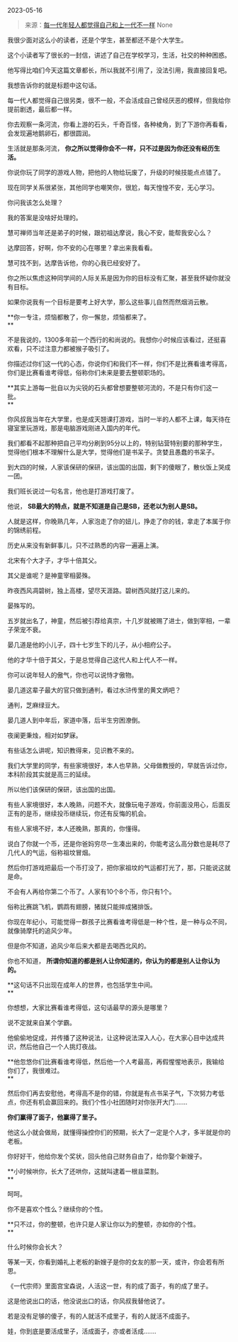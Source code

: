 2023-05-16

> 来源：[每一代年轻人都觉得自己和上一代不一样](http://mp.weixin.qq.com/s?__biz=MzU0MjYwNDU2Mw==&amp;mid=2247510801&amp;idx=2&amp;sn=0a83da5a1b7b6347e68100a7df2e6250&amp;chksm=fb1ac76dcc6d4e7bcdf413c5dfe7624ecca3b1cb70ba28fec653072cf0c9e5b390b3b5ca4ff9&amp;scene=127#wechat_redirect)
> None

我很少面对这么小的读者，还是个学生，甚至都还不是个大学生。  

这个小读者写了很长的一封信，讲述了自己在学校学习，生活，社交的种种困惑。  

他写得比咱们今天这篇文章都长，所以我就不引用了，没法引用，我直接回复吧。

我想告诉你的就是标题中这句话。  

每一代人都觉得自己很另类，很不一般，不会活成自己曾经厌恶的模样，但我给你提前剧透，最后都一样。  

你去观察一条河流，你看上游的石头，千奇百怪，各种棱角，到了下游你再看看，会发现遍地鹅卵石，都很圆润。  

生活就是那条河流， **你之所以觉得你会不一样，只不过是因为你还没有经历生活。**  

你说你玩了同学的游戏人物，把他的人物给玩废了，升级的时候技能点点错了。  

现在同学关系很紧张，其他同学也嘲笑你，很尬，每天惶惶不安，无心学习。  

你问我该怎么处理？  

我的答案是没啥好处理的。

慧可禅师当年还是弟子的时候，跟初祖达摩说，我心不安，能帮我安心么？

达摩回答，好啊，你不安的心在哪里？拿出来我看看。  

慧可找不到，达摩告诉他，你的心我已经安好了。

你之所以焦虑这种同学间的人际关系是因为你的目标没有汇聚，甚至我怀疑你就没有目标。  

如果你说我有一个目标是要考上好大学，那么这些事儿自然而然烟消云散。  

 **你一专注，烦恼都散了，你一懈怠，烦恼都来了。  
**

不是我说的，1300多年前一个西行的和尚说的。我想你小时候应该看过，还挺喜欢看，只不过注意力都被猴子吸引了。

你描述过你们这一代的心态，你说你们和我们不一样，你们不是比赛看谁考得高，你们是比赛看谁考得低，俗称你们未来是要去整顿职场的。  

 **其实上游每一批自以为尖锐的石头都曾想要整顿河流的，不是只有你们这一批。  
**

你风叔我当年在大学里，也是成天翘课打游戏，当时一半的人都不上课，每天待在寝室里玩游戏，那是电脑游戏刚进入国内的年代。  

我们都看不起那种把自己平均分刷到95分以上的，特别钻营特别要的那种学生，觉得他们根本不理解什么是大学，觉得他们是书呆子。贪婪且愚蠢的书呆子。  

到大四的时候，人家该保研的保研，该出国的出国，剩下的傻眼了，散伙饭上哭成一团。  

我们班长说过一句名言，他也是打游戏打废了。  

他说， **SB最大的特点，就是不知道是自己是SB，还老以为别人是SB。**

人就是这样，你晚熟几年，人家泡走了你的妞儿，挣走了你的钱，拿走了本属于你的锦绣前程。

历史从来没有新鲜事儿，只不过熟悉的内容一遍遍上演。  

北宋有个大才子，才华十倍其父。  

其父是谁呢？是神童宰相晏殊。

昨夜西风凋碧树，独上高楼，望尽天涯路。碧树西风就打这儿来的。

晏殊写的。

五岁就出名了，神童，然后被引荐给真宗，十几岁就被赐了进士，做到宰相，一辈子荣宠不衰。

晏几道是他的小儿子，四十七岁生下的儿子，从小相府公子。

他的才华十倍于其父，于是总觉得自己这代人和上代人不一样。  

你可以说年轻人的傲气，你也可以说恃才傲物。

晏几道这辈子最大的官只做到通判，看过水浒传里的黄文炳吧？

通判，芝麻绿豆大。

晏几道人到中年后，家道中落，后半生穷困潦倒。

夜阑更秉烛，相对如梦寐。

有些话怎么讲呢，知识教得来，见识教不来的。

我们大学里的同学，有些家境很好，本人也早熟，父母做教授的，早就告诉过你，本科阶段其实就是高三的延续。  

所以他们该保研的保研，该出国的出国。  

有些人家境很好，本人晚熟，问题不大，就像玩电子游戏，你前面没用心，后面反正有的是币，继续投币继续玩，你还有反悔的机会。

有些人家境不好，本人还晚熟，那真的，你懂得。  

说白了你就一个币，还是你爸妈穷尽一生凑出来的，你能考这么高分数也是耗尽了几代人的气运，俗称祖坟冒烟。  

然后你打游戏把最后一个币打没了，把你家祖坟的气运都打光了，那，只能说这就是命。  

不会有人再给你第二个币了。人家有10个8个币，你只有1个。  

俗称比赛跳飞机，鹦鹉有翅膀，猪就只能摔成猪排饭。  

你现在年纪小，可能觉得一群孩子比赛看谁考得低是一种个性，是一种与众不同，就像骑摩托的追风少年。  

但是你不知道，追风少年后来大都是去喝西北风的。

你也不知道， **所谓你知道的都是别人让你知道的，你认为的都是别人让你认为的。**  

 **这句话不只出现在成年人的世界，也包括学生中间。  
**

你想想，大家比赛看谁考得低，这句话最早的源头是哪里？  

说不定就来自某个学霸。  

他偷偷地促成，并传播了这种说法，让这种说法深入人心，在大家心目中达成共识，然后他自己一个人挑灯夜战。  

 **他忽悠你们比赛看谁考得低，然后他一个人考最高，再假惺惺地表示，我输给你们了，我很难过。  
**

然后你们再去安慰他，考得高不是你的错，你就是有点书呆子气，下次努力考低点，你还有机会赢回来的。我们个性小社团随时对你张开大门.......

 **你们赢得了面子，他赢得了里子。**

他这么小就会做局，就懂得操控你们的预期，长大了一定是个人才，多半就是你的老板。  

你好好干，他给你发个奖状，回头他自己财务自由了，给你娶个新嫂子。  

 **小时候哄你，长大了还哄你，这就叫逮着一根韭菜割。  
**

呵呵。  

你不是喜欢个性么？继续你的个性。

 **只不过，你的整顿，也许只是人家让你以为的整顿，亦如你的个性。  
**

什么时候你会长大？  

等某一天，你看到婚礼上老板的新嫂子是你的女友的那一天，或许，你会若有所思。

《一代宗师》里面宫宝森说，人活这一世，有的成了面子，有的成了里子。

这是他说出口的话，他没说出口的话，你风叔我替他说了。

若是没有足够的傻子，有的人就活不成里子，有的人就活不成面子。

娃，你到底是要活成里子，活成面子，亦或者活成.......

